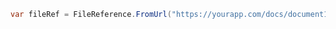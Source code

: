 ﻿```cs
var fileRef = FileReference.FromUrl("https://yourapp.com/docs/document1.pdf?token=xxxxxxxxx");
```
